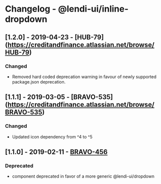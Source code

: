 # Changelog - @lendi-ui/inline-dropdown

## [1.2.0] - 2019-04-23 - [HUB-79] (https://creditandfinance.atlassian.net/browse/HUB-79)
### Changed
- Removed hard coded deprecation warning in favour of newly supported package.json deprecation.

## [1.1.1] - 2019-03-05 - [BRAVO-535] (https://creditandfinance.atlassian.net/browse/BRAVO-535)
### Changed
- Updated icon dependency from ^4 to ^5

## [1.1.0] - 2019-02-11 - [BRAVO-456](https://creditandfinance.atlassian.net/browse/BRAVO-456)
### Deprecated
- component deprecated in favor of a more generic @lendi-ui/dropdown
